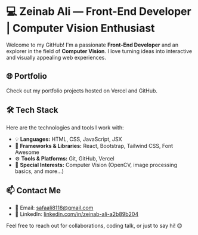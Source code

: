 # 💻 Zeinab Ali — Front-End Developer | Computer Vision Enthusiast

Welcome to my GitHub! I'm a passionate **Front-End Developer** and an explorer in the field of **Computer Vision**. I love turning ideas into interactive and visually appealing web experiences.

## 🌐 Portfolio
Check out my portfolio projects hosted on Vercel and GitHub.

## 🛠️ Tech Stack
Here are the technologies and tools I work with:

- 💡 **Languages:** HTML, CSS, JavaScript, JSX  
- 🎨 **Frameworks & Libraries:** React, Bootstrap, Tailwind CSS, Font Awesome  
- ⚙️ **Tools & Platforms:** Git, GitHub, Vercel  
- 🤖 **Special Interests:** Computer Vision (OpenCV, image processing basics, and more...)


## 📫 Contact Me

- 📧 Email: [safaali8118@gmail.com](mailto:safaali8118@gmail.com)  
- 💼 LinkedIn: [linkedin.com/in/zeinab-ali-a2b89b204](https://www.linkedin.com/in/zeinab-ali-a2b89b204/)


Feel free to reach out for collaborations, coding talk, or just to say hi! 😊
